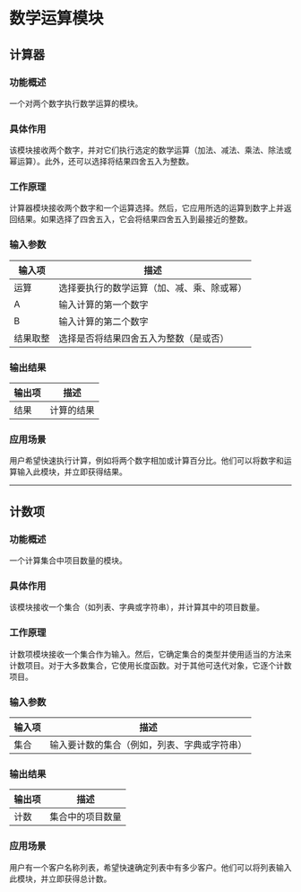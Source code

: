 # 数学运算模块

## 计算器

### 功能概述
一个对两个数字执行数学运算的模块。

### 具体作用
该模块接收两个数字，并对它们执行选定的数学运算（加法、减法、乘法、除法或幂运算）。此外，还可以选择将结果四舍五入为整数。

### 工作原理
计算器模块接收两个数字和一个运算选择。然后，它应用所选的运算到数字上并返回结果。如果选择了四舍五入，它会将结果四舍五入到最接近的整数。

### 输入参数
| 输入项 | 描述 |
|-------|-------------|
| 运算 | 选择要执行的数学运算（加、减、乘、除或幂） |
| A | 输入计算的第一个数字 |
| B | 输入计算的第二个数字 |
| 结果取整 | 选择是否将结果四舍五入为整数（是或否） |

### 输出结果
| 输出项 | 描述 |
|--------|-------------|
| 结果 | 计算的结果 |

### 应用场景
用户希望快速执行计算，例如将两个数字相加或计算百分比。他们可以将数字和运算输入此模块，并立即获得结果。

---

## 计数项

### 功能概述
一个计算集合中项目数量的模块。

### 具体作用
该模块接收一个集合（如列表、字典或字符串），并计算其中的项目数量。

### 工作原理
计数项模块接收一个集合作为输入。然后，它确定集合的类型并使用适当的方法来计数项目。对于大多数集合，它使用长度函数。对于其他可迭代对象，它逐个计数项目。

### 输入参数
| 输入项 | 描述 |
|-------|-------------|
| 集合 | 输入要计数的集合（例如，列表、字典或字符串） |

### 输出结果
| 输出项 | 描述 |
|--------|-------------|
| 计数 | 集合中的项目数量 |

### 应用场景
用户有一个客户名称列表，希望快速确定列表中有多少客户。他们可以将列表输入此模块，并立即获得总计数。